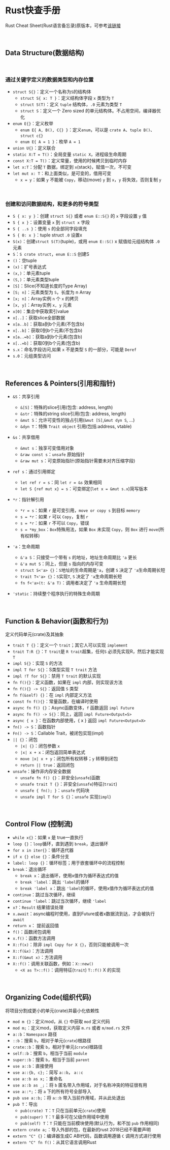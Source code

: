 # Rust快查手册

Rust Cheat Sheet(Rust语言备忘录)原版本，可参考[该链接](https://cheats.rs/)

&nbsp;

## Data Structure(数据结构)

&nbsp;

### 通过关键字定义的数据类型和内存位置

* `struct S{}`：定义一个名称为`S`的结构体
    * `struct S{ x: T }`：定义结构体字段 `x` 类型为 `T`
    * `struct S(T)`：定义 `tuple` 结构体，`.0` 元素为类型 `T`
    * `struct S`：定义一个 Zero sized 的单元结构体。不占用空间，编译器优化
* `enum E{}`：定义枚举
    * `enum E{ A, B(), C{} }`：定义`enum`，可以是 `crate A`、`tuple B()`、`struct c{}`
    * `enum E{ A = 1 }`：枚举 `A = 1`
* `union U{}`：定义联合
* `static X:T = T()`：全局变量 `static X`，进程级生命周期
* `const X:T = T()`：定义常量，使用的时候拷贝到临时内存
* `let x:T`：分配 `T` 数据，绑定到 `x`(stack)，赋值一次，不可变
* `let mut x: T`：和上面类似，是可变的，借用可变
    * `x = y`：如果 `y` 不能被 `Copy`，移动(move) `y` 到 `x`，`y` 将失效，否则复制 `y`

&nbsp;

### 创建和访问数据结构，和更多的符号类型

* `S { x: y }`：创建 `struct S{}` 或者 `enum E::S{}` 的 `x` 字段设置 `y` 值
* `S { x }`：设置变量 `x` 到 `struct x` 字段
* `S { ..s }`：使用 `s` 的全部同字段填充
* `S { 0: x }`：tuple struct `.0` 设置x
* `S(x)`：创建`struct S(T)`(tuple)，或用 `enum E::S()` x 赋值给元组结构体 `.0` 元素
* `S`：`S crate struct`，`enum E::S` 创建S
* `()`：空tuple
* `(x)`：扩号表达式
* `(x,)`：单元素tuple
* `(S,)`：单元素类型tuple
* `[S]`：Slice(不知道长度的Type Array)
* `[S; n]`：元素类型为 `S`，长度为 n Array
* `[x; n]`：Array实例 `n` 个 `x` 的拷贝
* `[x, y]`：Array实例 `x, y` 元素
* `x[0]`：集合中获取索引value
* `x[..]`：获取slice全部数据
* `x[a..b]`：获取a到b个元素(不包含b)
* `x[..b]`：获取0到b个元素(不包含b)
* `x[a..=b]`：获取a到b个元素(包含b)
* `x[..=b]`：获取0到b个元素(包含b)
* `s.x`：命名字段访问,如果 `x` 不是类型 `S` 的一部分，可能是 `Deref`
* `s.0`：元组类型访问

&nbsp;

## References & Pointers(引用和指针)

* `&S`：共享引用
    * `&[S]`：特殊的slice引用(包含: address, length)
    * `&str`：特殊的string slice引用(包含: address, length)
    * `&mut S`：允许可变性的独占引用(`&mut [S]`,`&mut dyn S`, ...)
    * `&dyn T`：特殊 `Trait object` 引用(包括:address, vtable)

* `&s`：共享借用
    * `&mut s`：独享可变借用对象
    * `&raw const s`：`unsafe` 原始指针
    * `&raw mut s`：可变原始指针(原始指针需要未对齐压缩字段)

* `ref s`：通过引用绑定
    * `let ref r = s`：同 `let r = &s` 效果相同
    * `let S {ref mut x} = s`：可变绑定(`let x = &mut s.x`)简写版本
    
* `*r`：指针解引用
    * `*r = s`：如果 `r` 是可变引用，`move or copy s` 到目标 `memory`
    * `s = *r`：如果 `r` 可以 `Copy`，复制 `r`
    * `s = *r`：如果 `r` 不可以 `Copy`，错误
    * `s = *my_box`：`Box`特殊用法，如果 `Box` 未实现 `Copy`，则 `Box` 进行 `move`(所有权转移)

* `'a`：生命周期
    * `&'a S`：只接受一个带有 `s` 的地址，地址生命周期比 `'a` 更长
    * `&'a mut S`：同上，但是 `s` 指向的内存可变
    * `struct S<'a> {}`：`S`地址的生命周期是`'a`，创建 `S` 决定了 `'a`生命周期长短
    * `trait T<'a> {}`：`S`实现`T`, `S` 决定了 `'a`生命周期长短
    * `fn f<'a>(t: &'a T)`：调用者决定了 `'a` 生命周期长短

* `'static`：持续整个程序执行的特殊生命周期

&nbsp;

## Function & Behavior(函数和行为)

定义代码单元(crate)及其抽象

* `trait T {}`：定义一个 `trait`；其它人可以实现 `implement`
* `trait T:R {}`：`T trait`是 `R trait`超集，任何`S` 必须先实现R，然后才能实现 `T`
* `impl S{}`：实现 `S` 的方法
* `impl T for S{}`：S类型实现 `T trait` 方法
* `impl !T for S{}`：禁用 `T trait` 的默认实现
* `fn f(){}`：定义函数，如果在 `impl` 内部，则实现该方法
* `fn f(){} -> S{}`：返回值 `S` 类型
* `fn f(&self) {}`：在 `impl` 内部定义方法
* `const fn f(){}`：常量函数，在编译时使用
* `async fn f() {}`：Async函数变体，`f` 函数返回 `impl Future`
* `async fn f() -> S{}`：同上，返回 `impl Future<Output=S>`
* `async { x }`：在函数内部使用，{ x } 返回 `impl Future<Output=X>`
* `fn() -> S`：函数指针
* `Fn() -> S`：Callable Trait，被闭包实现(impl)
* `|| {}`：闭包
    * `|x| {}`：闭包参数 `x`
    * `|x| x + x`：闭包返回简单表达式
    * `move |x| x + y`：闭包所有权转移；`y` 转移到闭包
    * `return || true`：返回闭包
* `unsafe`：操作非内存安全数据
    * `unsafe fn f() {}`：非安全(`unsafe`)函数
    * `unsafe trait T {}`：非安全(`unsafe`)特征(`trait`)
    * `unsafe { fn(); }`：`unsafe` 代码块
    * `unsafe impl T for S {}`：`unsafe` 实现(`impl`)

&nbsp;

## Control Flow (控制流)

* `while x{}`：如果 `x` 是 true一直执行
* `loop {}`：`loop`循环，直到遇到 `break`，退出循环
* `for x in iter{}`：循环迭代器
* `if x {} else {}`：条件分支
* `label: loop {}`：循环标签；用于嵌套循环中的流程控制
* `break`：退出循环
    * `break x`：退出循环，使用x值作为循环表达式的值
    * `break 'label`：跳出 `'label`的循环
    * `break 'label x`：跳出 `'label`的循环，使用x值作为循环表达式的值
* `continue`：跳过当次循环，继续
* `continue 'label`：跳过当次循环，继续 `'label`
* `x?`：`Result` 结果错误处理
* `x.await`：async编程时使用，直到Future或者x数据流到达，才会被执行`await`
* `return x`： 提前返回值
* `f()`：函数闭包调用
* `x.f()`：函数方法调用
* `X::f(x)`：除非 `impl Copy for X {}`，否则只能被调用一次
* `X::f(&x)`：方法调用
* `X::f(&mut x)`：方法调用
* `X::f()`：调用关联函数，例如：`X::new()`
    * `<X as T>::f()`：调用特征(`trait`) `T::f()` X 的实现

&nbsp;

## Organizing Code(组织代码)

将项目分割成更小的单元(crate)并最小化依赖性

* `mod m {}`：定义mod，从 `{}` 中获取 `mod` 定义代码
* `mod m;`：定义mod，获取定义内容 `m.rs` 或者 `m/mod.rs` 文件
* `a::b`：`Namespace` 路径
* `::b`：搜索 `b`，相对于单元(`crate`)根路径
* `crate::b`：搜索 `b`，相对于单元(`crate`)根路径
* `self::b`：搜索 `b`，相当于当前 `module`
* `super::b`：搜索 `b`，相当于当前 `parent`
* `use a::b`：直接使用
* `use a::{b, c};`：简写 `a::b`， `a::c`
* `use a::b as x;`：重命名
* `use a::b as _;`：将 `b` 匿名带入作用域，对于名称冲突的特征很有用
* `use a::*;`：将 `a` 下的所有符号全部导入
* `pub use a::b;`：将 `a::b` 带入当前作用域，并从此处退出
* `pub T`：导出
    * `pub(crate) T`：`T` 只在当前单元(`crate`)使用
    * `pub(super) T`：`T` 最多可在父级作用域中使用
    * `pub(self) T`：`T` 只能在当前模块使用(默认行为，和不加 `pub` 作用相同)
* `extern crate a;`：导入外部的包，在最新的rust 2018已经不需要声明
* `extern "C" {}`：编译器生成C ABI代码，函数调用遵循 `C` 调用方式进行使用
* `extern "C" fn f()`：从其它语言调用Rust
